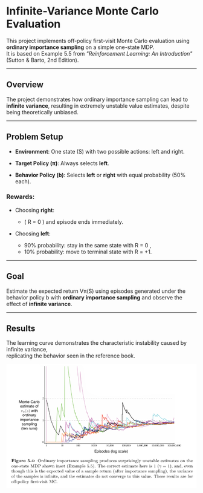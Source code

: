 # Infinite-Variance Monte Carlo Evaluation

This project implements off-policy first-visit Monte Carlo evaluation using **ordinary importance sampling** on a simple one-state MDP.  
It is based on Example 5.5 from *"Reinforcement Learning: An Introduction"* (Sutton & Barto, 2nd Edition).

---

##  Overview
The project demonstrates how ordinary importance sampling can lead to **infinite variance**, resulting in extremely unstable value estimates, despite being theoretically unbiased.

---

##  Problem Setup

- **Environment**: One state (S) with two possible actions: left and right.

- **Target Policy (π)**: Always selects **left**.

- **Behavior Policy (b)**: Selects **left** or **right** with equal probability (50% each).

### Rewards:
- Choosing **right**:
  - \( R = 0 \) and episode ends immediately.

- Choosing **left**:
  - 90% probability: stay in the same state with  R = 0 ,
  - 10% probability: move to terminal state with  R = +1.

---

## Goal
Estimate the expected return  Vπ(S)  using episodes generated under the behavior policy  b 
with **ordinary importance sampling** and observe the effect of **infinite variance**.

---

## Results

The learning curve demonstrates the characteristic instability caused by infinite variance,  
replicating the behavior seen in the reference book.

![Learning Curve](infinite-variance/book_images/Figure_5_4_2.PNG)


